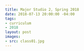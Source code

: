 ```yaml
---
title: Major Studio 2, Spring 2018
date: 2018-07-13 20:00:00 -04:00
tags:
- curriculum
- 2018
layout: post
images:
- src: class01.jpg
---
```


